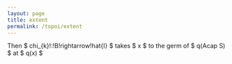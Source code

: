 ```yaml
---
layout: page
title: extent
permalink: /topoi/extent
---
```

Then $ chi_{k}!:!B!rightarrow!hat{I} $ takes $ x $ to the germ of $ q(Acap S) $ at $ q(x) $ 
